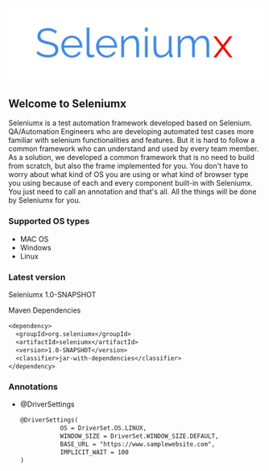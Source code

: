![Image](https://raw.githubusercontent.com/seleniumx/seleniumx/master/Seleniumx_logo.png)

## Welcome to Seleniumx

Seleniumx is a test automation framework developed based on Selenium. QA/Automation Engineers who are developing automated test cases more familiar with selenium functionalities and features. But it is hard to follow a common framework who can understand and used by every team member. As a solution, we developed a common framework that is no need to build from scratch, but also the frame implemented for you. You don't have to worry about what kind of OS you are using or what kind of browser type you using because of each and every component built-in with Seleniumx. You just need to call an annotation and that's all. All the things will be done by Seleniumx for you.

### Supported OS types 
- MAC OS
- Windows
- Linux


### Latest version
Seleniumx 1.0-SNAPSHOT

Maven Dependencies
```
<dependency>
  <groupId>org.seleniumx</groupId>
  <artifactId>seleniumx</artifactId>
  <version>1.0-SNAPSHOT</version>
  <classifier>jar-with-dependencies</classifier>
</dependency>
```

### Annotations 
- @DriverSettings
    ```
    @DriverSettings(
               OS = DriverSet.OS.LINUX,
               WINDOW_SIZE = DriverSet.WINDOW_SIZE.DEFAULT,
               BASE_URL = "https://www.samplewebsite.com",
               IMPLICIT_WAIT = 100
    )
```
